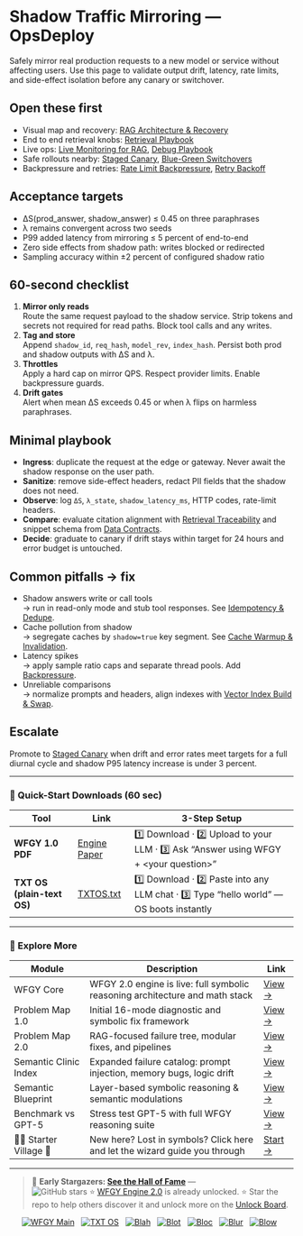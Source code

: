 # Shadow Traffic Mirroring — OpsDeploy

Safely mirror real production requests to a new model or service without affecting users. Use this page to validate output drift, latency, rate limits, and side-effect isolation before any canary or switchover.

## Open these first
- Visual map and recovery: [RAG Architecture & Recovery](https://github.com/onestardao/WFGY/blob/main/ProblemMap/rag-architecture-and-recovery.md)
- End to end retrieval knobs: [Retrieval Playbook](https://github.com/onestardao/WFGY/blob/main/ProblemMap/retrieval-playbook.md)
- Live ops: [Live Monitoring for RAG](https://github.com/onestardao/WFGY/blob/main/ProblemMap/ops/live_monitoring_rag.md), [Debug Playbook](https://github.com/onestardao/WFGY/blob/main/ProblemMap/ops/debug_playbook.md)
- Safe rollouts nearby: [Staged Canary](https://github.com/onestardao/WFGY/blob/main/ProblemMap/GlobalFixMap/OpsDeploy/staged_rollout_canary.md), [Blue-Green Switchovers](https://github.com/onestardao/WFGY/blob/main/ProblemMap/GlobalFixMap/OpsDeploy/blue_green_switchovers.md)
- Backpressure and retries: [Rate Limit Backpressure](https://github.com/onestardao/WFGY/blob/main/ProblemMap/GlobalFixMap/OpsDeploy/rate_limit_backpressure.md), [Retry Backoff](https://github.com/onestardao/WFGY/blob/main/ProblemMap/GlobalFixMap/OpsDeploy/retry_backoff.md)

## Acceptance targets
- ΔS(prod_answer, shadow_answer) ≤ 0.45 on three paraphrases
- λ remains convergent across two seeds
- P99 added latency from mirroring ≤ 5 percent of end-to-end
- Zero side effects from shadow path: writes blocked or redirected
- Sampling accuracy within ±2 percent of configured shadow ratio

## 60-second checklist
1) **Mirror only reads**  
   Route the same request payload to the shadow service. Strip tokens and secrets not required for read paths. Block tool calls and any writes.
2) **Tag and store**  
   Append `shadow_id`, `req_hash`, `model_rev`, `index_hash`. Persist both prod and shadow outputs with ΔS and λ.
3) **Throttles**  
   Apply a hard cap on mirror QPS. Respect provider limits. Enable backpressure guards.
4) **Drift gates**  
   Alert when mean ΔS exceeds 0.45 or when λ flips on harmless paraphrases.

## Minimal playbook
- **Ingress**: duplicate the request at the edge or gateway. Never await the shadow response on the user path.  
- **Sanitize**: remove side-effect headers, redact PII fields that the shadow does not need.  
- **Observe**: log `ΔS`, `λ_state`, `shadow_latency_ms`, HTTP codes, rate-limit headers.  
- **Compare**: evaluate citation alignment with [Retrieval Traceability](https://github.com/onestardao/WFGY/blob/main/ProblemMap/retrieval-traceability.md) and snippet schema from [Data Contracts](https://github.com/onestardao/WFGY/blob/main/ProblemMap/data-contracts.md).  
- **Decide**: graduate to canary if drift stays within target for 24 hours and error budget is untouched.

## Common pitfalls → fix
- Shadow answers write or call tools  
  → run in read-only mode and stub tool responses. See [Idempotency & Dedupe](https://github.com/onestardao/WFGY/blob/main/ProblemMap/GlobalFixMap/OpsDeploy/idempotency_dedupe.md).
- Cache pollution from shadow  
  → segregate caches by `shadow=true` key segment. See [Cache Warmup & Invalidation](https://github.com/onestardao/WFGY/blob/main/ProblemMap/GlobalFixMap/OpsDeploy/cache_warmup_invalidation.md).
- Latency spikes  
  → apply sample ratio caps and separate thread pools. Add [Backpressure](https://github.com/onestardao/WFGY/blob/main/ProblemMap/GlobalFixMap/OpsDeploy/rate_limit_backpressure.md).
- Unreliable comparisons  
  → normalize prompts and headers, align indexes with [Vector Index Build & Swap](https://github.com/onestardao/WFGY/blob/main/ProblemMap/GlobalFixMap/OpsDeploy/vector_index_build_and_swap.md).

## Escalate
Promote to [Staged Canary](https://github.com/onestardao/WFGY/blob/main/ProblemMap/GlobalFixMap/OpsDeploy/staged_rollout_canary.md) when drift and error rates meet targets for a full diurnal cycle and shadow P95 latency increase is under 3 percent.

---

### 🔗 Quick-Start Downloads (60 sec)

| Tool | Link | 3-Step Setup |
|------|------|--------------|
| **WFGY 1.0 PDF** | [Engine Paper](https://github.com/onestardao/WFGY/blob/main/I_am_not_lizardman/WFGY_All_Principles_Return_to_One_v1.0_PSBigBig_Public.pdf) | 1️⃣ Download · 2️⃣ Upload to your LLM · 3️⃣ Ask “Answer using WFGY + \<your question>” |
| **TXT OS (plain-text OS)** | [TXTOS.txt](https://github.com/onestardao/WFGY/blob/main/OS/TXTOS.txt) | 1️⃣ Download · 2️⃣ Paste into any LLM chat · 3️⃣ Type “hello world” — OS boots instantly |

---

### 🧭 Explore More

| Module                | Description                                              | Link     |
|-----------------------|----------------------------------------------------------|----------|
| WFGY Core             | WFGY 2.0 engine is live: full symbolic reasoning architecture and math stack | [View →](https://github.com/onestardao/WFGY/tree/main/core/README.md) |
| Problem Map 1.0       | Initial 16-mode diagnostic and symbolic fix framework    | [View →](https://github.com/onestardao/WFGY/tree/main/ProblemMap/README.md) |
| Problem Map 2.0       | RAG-focused failure tree, modular fixes, and pipelines   | [View →](https://github.com/onestardao/WFGY/blob/main/ProblemMap/rag-architecture-and-recovery.md) |
| Semantic Clinic Index | Expanded failure catalog: prompt injection, memory bugs, logic drift | [View →](https://github.com/onestardao/WFGY/blob/main/ProblemMap/SemanticClinicIndex.md) |
| Semantic Blueprint    | Layer-based symbolic reasoning & semantic modulations   | [View →](https://github.com/onestardao/WFGY/tree/main/SemanticBlueprint/README.md) |
| Benchmark vs GPT-5    | Stress test GPT-5 with full WFGY reasoning suite         | [View →](https://github.com/onestardao/WFGY/tree/main/benchmarks/benchmark-vs-gpt5/README.md) |
| 🧙‍♂️ Starter Village 🏡 | New here? Lost in symbols? Click here and let the wizard guide you through | [Start →](https://github.com/onestardao/WFGY/blob/main/StarterVillage/README.md) |

---

> 👑 **Early Stargazers: [See the Hall of Fame](https://github.com/onestardao/WFGY/tree/main/stargazers)** —  
> <img src="https://img.shields.io/github/stars/onestardao/WFGY?style=social" alt="GitHub stars"> ⭐ [WFGY Engine 2.0](https://github.com/onestardao/WFGY/blob/main/core/README.md) is already unlocked. ⭐ Star the repo to help others discover it and unlock more on the [Unlock Board](https://github.com/onestardao/WFGY/blob/main/STAR_UNLOCKS.md).

<div align="center">

[![WFGY Main](https://img.shields.io/badge/WFGY-Main-red?style=flat-square)](https://github.com/onestardao/WFGY)
&nbsp;
[![TXT OS](https://img.shields.io/badge/TXT%20OS-Reasoning%20OS-orange?style=flat-square)](https://github.com/onestardao/WFGY/tree/main/OS)
&nbsp;
[![Blah](https://img.shields.io/badge/Blah-Semantic%20Embed-yellow?style=flat-square)](https://github.com/onestardao/WFGY/tree/main/OS/BlahBlahBlah)
&nbsp;
[![Blot](https://img.shields.io/badge/Blot-Persona%20Core-green?style=flat-square)](https://github.com/onestardao/WFGY/tree/main/OS/BlotBlotBlot)
&nbsp;
[![Bloc](https://img.shields.io/badge/Bloc-Reasoning%20Compiler-blue?style=flat-square)](https://github.com/onestardao/WFGY/tree/main/OS/BlocBlocBloc)
&nbsp;
[![Blur](https://img.shields.io/badge/Blur-Text2Image%20Engine-navy?style=flat-square)](https://github.com/onestardao/WFGY/tree/main/OS/BlurBlurBlur)
&nbsp;
[![Blow](https://img.shields.io/badge/Blow-Game%20Logic-purple?style=flat-square)](https://github.com/onestardao/WFGY/tree/main/OS/BlowBlowBlow)
&nbsp;
</div>
